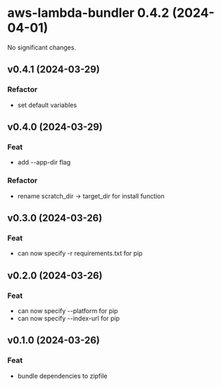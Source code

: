 # aws-lambda-bundler 0.4.2 (2024-04-01)

No significant changes.


## v0.4.1 (2024-03-29)

### Refactor

- set default variables

## v0.4.0 (2024-03-29)

### Feat

- add --app-dir flag

### Refactor

- rename scratch_dir -> target_dir for install function

## v0.3.0 (2024-03-26)

### Feat

- can now specify -r requirements.txt for pip

## v0.2.0 (2024-03-26)

### Feat

- can now specify --platform for pip
- can now specify --index-url for pip

## v0.1.0 (2024-03-26)

### Feat

- bundle dependencies to zipfile
